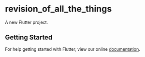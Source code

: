 # revision_of_all_the_things

A new Flutter project.

## Getting Started

For help getting started with Flutter, view our online
[documentation](https://flutter.io/).
